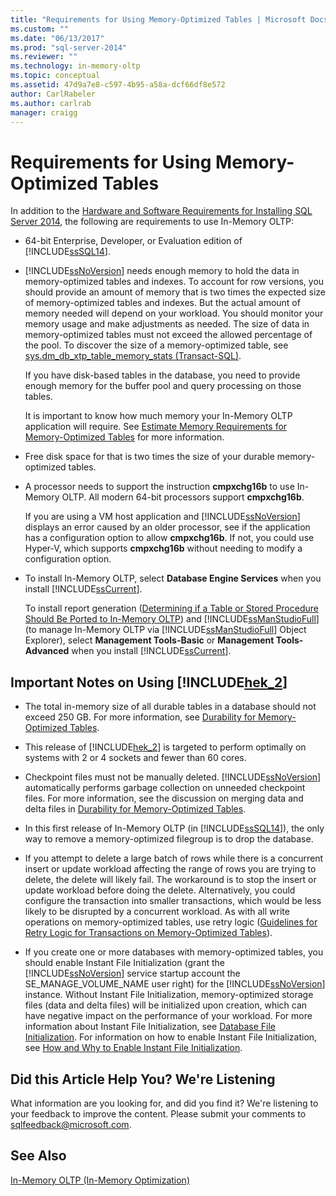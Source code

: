 ```yaml
---
title: "Requirements for Using Memory-Optimized Tables | Microsoft Docs"
ms.custom: ""
ms.date: "06/13/2017"
ms.prod: "sql-server-2014"
ms.reviewer: ""
ms.technology: in-memory-oltp
ms.topic: conceptual
ms.assetid: 47d9a7e8-c597-4b95-a58a-dcf66df8e572
author: CarlRabeler
ms.author: carlrab
manager: craigg
---
```

# Requirements for Using Memory-Optimized Tables
  In addition to the [Hardware and Software Requirements for Installing SQL Server 2014](../../sql-server/install/hardware-and-software-requirements-for-installing-sql-server.md), the following are requirements to use In-Memory OLTP:  
  
-   64-bit Enterprise, Developer, or Evaluation edition of [!INCLUDE[ssSQL14](../../includes/sssql14-md.md)].  
  
-   [!INCLUDE[ssNoVersion](../../includes/ssnoversion-md.md)] needs enough memory to hold the data in memory-optimized tables and indexes. To account for row versions, you should provide an amount of memory that is two times the expected size of memory-optimized tables and indexes. But the actual amount of memory needed will depend on your workload. You should monitor your memory usage and make adjustments as needed. The size of data in memory-optimized tables must not exceed the allowed percentage of the pool. To discover the size of a memory-optimized table, see [sys.dm_db_xtp_table_memory_stats &#40;Transact-SQL&#41;](/sql/relational-databases/system-dynamic-management-views/sys-dm-db-xtp-table-memory-stats-transact-sql).  
  
     If you have disk-based tables in the database, you need to provide enough memory for the buffer pool and query processing on those tables.  
  
     It is important to know how much memory your In-Memory OLTP application will require. See [Estimate Memory Requirements for Memory-Optimized Tables](memory-optimized-tables.md) for more information.  
  
-   Free disk space for that is two times the size of your durable memory-optimized tables.  
  
-   A processor needs to support the instruction **cmpxchg16b** to use In-Memory OLTP. All modern 64-bit processors support **cmpxchg16b**.  
  
     If you are using a VM host application and [!INCLUDE[ssNoVersion](../../includes/ssnoversion-md.md)] displays an error caused by an older processor, see if the application has a configuration option to allow **cmpxchg16b**. If not, you could use Hyper-V, which supports **cmpxchg16b** without needing to modify a configuration option.  
  
-   To install In-Memory OLTP, select **Database Engine Services** when you install [!INCLUDE[ssCurrent](../../../includes/sscurrent-md.md)].  
  
     To install report generation ([Determining if a Table or Stored Procedure Should Be Ported to In-Memory OLTP](determining-if-a-table-or-stored-procedure-should-be-ported-to-in-memory-oltp.md)) and [!INCLUDE[ssManStudioFull](../../../includes/ssmanstudiofull-md.md)] (to manage In-Memory OLTP via [!INCLUDE[ssManStudioFull](../../../includes/ssmanstudiofull-md.md)] Object Explorer), select **Management Tools-Basic** or **Management Tools-Advanced** when you install [!INCLUDE[ssCurrent](../../../includes/sscurrent-md.md)].  
  
## Important Notes on Using [!INCLUDE[hek_2](../../../includes/hek-2-md.md)]  
  
-   The total in-memory size of all durable tables in a database should not exceed 250 GB. For more information, see [Durability for Memory-Optimized Tables](durability-for-memory-optimized-tables.md).  
  
-   This release of [!INCLUDE[hek_2](../../../includes/hek-2-md.md)] is targeted to perform optimally on systems with 2 or 4 sockets and fewer than 60 cores.  
  
-   Checkpoint files must not be manually deleted. [!INCLUDE[ssNoVersion](../../includes/ssnoversion-md.md)] automatically performs garbage collection on unneeded checkpoint files. For more information, see the discussion on merging data and delta files in [Durability for Memory-Optimized Tables](durability-for-memory-optimized-tables.md).  
  
-   In this first release of In-Memory OLTP (in [!INCLUDE[ssSQL14](../../includes/sssql14-md.md)]), the only way to remove a memory-optimized filegroup is to drop the database.  
  
-   If you attempt to delete a large batch of rows while there is a concurrent insert or update workload affecting the range of rows you are trying to delete, the delete will likely fail. The workaround is to stop the insert or update workload before doing the delete. Alternatively, you could configure the transaction into smaller transactions, which would be less likely to be disrupted by a concurrent workload. As with all write operations on memory-optimized tables, use retry logic ([Guidelines for Retry Logic for Transactions on Memory-Optimized Tables](../../database-engine/guidelines-for-retry-logic-for-transactions-on-memory-optimized-tables.md)).  
  
-   If you create one or more databases with memory-optimized tables, you should enable Instant File Initialization (grant the [!INCLUDE[ssNoVersion](../../includes/ssnoversion-md.md)] service startup account the SE_MANAGE_VOLUME_NAME user right) for the [!INCLUDE[ssNoVersion](../../includes/ssnoversion-md.md)] instance. Without Instant File Initialization, memory-optimized storage files (data and delta files) will be initialized upon creation, which can have negative impact on the performance of your workload. For more information about Instant File Initialization, see [Database File Initialization](../databases/database-instant-file-initialization.md). For information on how to enable Instant File Initialization, see [How and Why to Enable Instant File Initialization](http://blogs.msdn.com/b/sql_pfe_blog/archive/2009/12/23/how-and-why-to-enable-instant-file-initialization.aspx).  
  
## Did this Article Help You? We're Listening  
 What information are you looking for, and did you find it? We're listening to your feedback to improve the content. Please submit your comments to [sqlfeedback@microsoft.com](mailto:sqlfeedback@microsoft.com?subject=Your%20feedback%20about%20the%20Requirements%20for%20Using%20Memory-Optimized%20Tables%20page).  
  
## See Also  
 [In-Memory OLTP &#40;In-Memory Optimization&#41;](in-memory-oltp-in-memory-optimization.md)  
  
  
